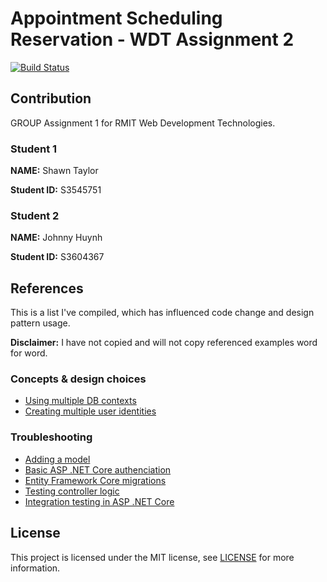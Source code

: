 # Appointment Scheduling Reservation - WDT Assignment 2

[![Build Status](https://travis-ci.com/johnnyhuy/wdt-assignment-two.svg?token=ub2yBqp1vBAx6s5o2ewE&branch=master)](https://travis-ci.com/johnnyhuy/wdt-assignment-two)

## Contribution

GROUP Assignment 1 for RMIT Web Development Technologies.

### Student 1

**NAME:**  Shawn Taylor

**Student ID:** S3545751

### Student 2

**NAME:** Johnny Huynh

**Student ID:** S3604367

## References

This is a list I've compiled, which has influenced code change and design pattern usage.

**Disclaimer:** I have not copied and will not copy referenced examples word for word. 

### Concepts & design choices

- [Using multiple DB contexts](https://stackoverflow.com/questions/52276128/net-core-2-1-multiple-dbcontext-for-same-database)
- [Creating multiple user identities](https://stackoverflow.com/questions/42163390/can-i-create-multiple-identity-tables-in-asp-net-mvc)

### Troubleshooting

- [Adding a model](https://docs.microsoft.com/en-us/aspnet/core/tutorials/first-mvc-app/adding-model?view=aspnetcore-2.1&tabs=visual-studio)
- [Basic ASP .NET Core authenciation](http://jasonwatmore.com/post/2018/09/08/aspnet-core-21-basic-authentication-tutorial-with-example-api)
- [Entity Framework Core migrations](https://docs.microsoft.com/en-us/aspnet/core/data/ef-mvc/migrations?view=aspnetcore-2.0)
- [Testing controller logic](https://docs.microsoft.com/en-us/aspnet/core/mvc/controllers/testing?view=aspnetcore-2.1)
- [Integration testing in ASP .NET Core](https://docs.microsoft.com/en-us/aspnet/core/test/integration-tests?view=aspnetcore-2.1)

## License

This project is licensed under the MIT license, see [LICENSE](https://github.com/johnnyhuy/wdt-assignment-one/blob/master/LICENSE) for more information.
